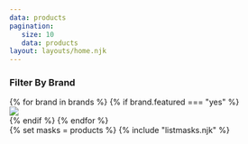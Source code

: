 ```yaml
---
data: products
pagination: 
   size: 10
   data: products
layout: layouts/home.njk
---
```


<div class="row">
   <div class="col-sm-2">

   <h3 class="text-center">Filter By Brand</h3>
<div class="row">
{% for brand in brands %}
{% if brand.featured === "yes" %}
<div class="col">
<a href="/masks/{{brand.name|slug|replace("'","%27")}}/" class="btn btn btn-outline-secondary">
<img src="/img/logos/{{brand.name|slug}}.png">
<!-- {{brand.name}} -->
</a>
</div>
{% endif   %}
{% endfor %}
</div>

   </div>

   <div class="col-sm-10">
   {% set masks = products %}
{% include "listmasks.njk" %}
   </div>
</div>




